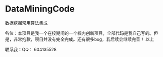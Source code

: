 DataMiningCode
==============
数据挖掘常用算法集成

各位：本项目是我一个在校期间的一个校内创新项目，全部代码是我自己写的。但是，非常抱歉，项目并没有完全完成。还有很多bug，我后续会继续完善！
以上


联系我：QQ： 604135528

